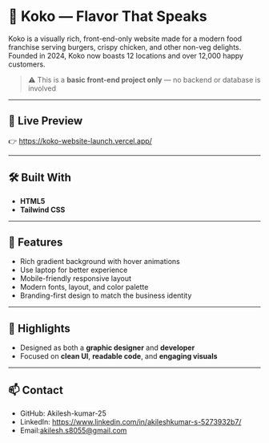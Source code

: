 # 🍔 Koko — Flavor That Speaks

Koko is a visually rich, front-end-only website made for a modern food franchise serving burgers, crispy chicken, and other non-veg delights. Founded in 2024, Koko now boasts 12 locations and over 12,000 happy customers.

> ⚠️ This is a **basic front-end project only** — no backend or database is involved
> 
---

## 🚀 Live Preview

👉 https://koko-website-launch.vercel.app/

---

## 🛠️ Built With

- **HTML5**
- **Tailwind CSS**

---

## 🎨 Features

- Rich gradient background with hover animations
- Use laptop for better experience
- Mobile-friendly responsive layout
- Modern fonts, layout, and color palette
- Branding-first design to match the business identity

---

## 📌 Highlights

- Designed as both a **graphic designer** and **developer**
- Focused on **clean UI**, **readable code**, and **engaging visuals**

---

## 📫 Contact

- GitHub: Akilesh-kumar-25
- LinkedIn: https://www.linkedin.com/in/akileshkumar-s-5273932b7/
- Email:akilesh.s8055@gmail.com

